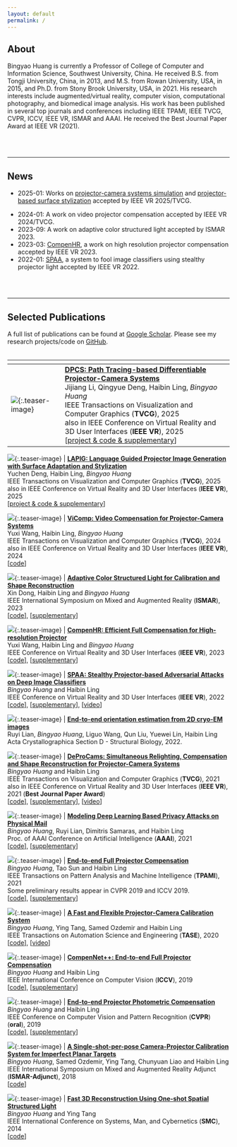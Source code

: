 ```yaml
---
layout: default
permalink: /
---
```


## About
Bingyao Huang is currently a Professor of College of Computer and Information Science, Southwest University, China. He received B.S. from Tongji University, China, in 2013, and M.S. from Rowan University, USA, in 2015, and Ph.D. from Stony Brook University, USA, in 2021. His research interests include augmented/virtual reality, computer vision, computational photography, and biomedical image analysis. His work has been published in several top journals and conferences including IEEE TPAMI, IEEE TVCG, CVPR, ICCV, IEEE VR, ISMAR and AAAI. He received the Best Journal Paper Award at IEEE VR (2021).

<br><br>

___
## News
* 2025-01: Works on [projector-camera systems simulation](https://jijiangli.github.io/DPCS/) and [projector-based surface stylization](https://yuchendeng.com/LAPIG/) accepted by IEEE VR 2025/TVCG.
<!-- * 2024-07: Invited to serve as Program Committee for [IEEE VR 2025](https://ieeevr.org/2025) (Saint-Malo, France) -->
* 2024-01: A work on video projector compensation accepted by IEEE VR 2024/TVCG.
* 2023-09: A work on adaptive color structured light accepted by ISMAR 2023.
* 2023-03: [CompenHR](/pub/CompenHR), a work on high resolution projector compensation accepted by IEEE VR 2023.
* 2022-01: [SPAA](/pub/SPAA), a system to fool image classifiers using stealthy projector light accepted by IEEE VR 2022.
<!-- * 2021-09: Joined Southwest University, China. -->
<!-- * 2021-05: Got my Ph.D. from Stony Brook University. Sincere thanks to my family, advisor, committee, collaborators and friends, this Ph.D. journey would not be so joyous without their support. -->
<!-- * 2021-04: [DeProCams](/pub/DeProCams) received the [Best Journal Paper Award](https://ieeevr.org/2021/awards/conference-awards/#journal-best) at IEEE VR 2021. -->
<!-- * 2021-01: [DeProCams (Deep Projector-Camera Systems)](/pub/DeProCams) accepted by IEEE VR 2021/TVCG. -->
<!-- * 2021-01: [CompenNeSt++](/pub/CompenNeSt%2B%2B/), a system for projector compensation accepted by TPAMI. -->
<!-- * 2020-12: [Neural-STE (See-Though-Envelope)](https://arxiv.org/pdf/2012.11803.pdf), a work on physical mail privacy accepted by AAAI 2021. -->
<br><br>

___
## Selected Publications
A full list of publications can be found at [Google Scholar](https://scholar.google.com/citations?hl=en&user=GyyV2lkAAAAJ&view_op=list_works&sortby=pubdate). Please see my research projects/code on [GitHub](https://github.com/BingyaoHuang).
<br><br>

|<i></i>|<i></i>| 
:--- |:---
![](/images/teasers/DPCS-vr25.jpg){:.teaser-image} | [**DPCS: Path Tracing-based Differentiable Projector-Camera Systems**](/pub/DPCS) <br> Jijiang Li, Qingyue Deng, Haibin Ling, *Bingyao Huang* <br> IEEE Transactions on Visualization and Computer Graphics (**TVCG**), 2025 <br> also in IEEE Conference on Virtual Reality and 3D User Interfaces (**IEEE VR**), 2025 <br> [[project & code & supplementary](https://jijiangli.github.io/DPCS/)]

![](/images/teasers/LAPIG-vr25.gif){:.teaser-image} | [**LAPIG: Language Guided Projector Image Generation with Surface Adaptation and Stylization**](/pub/LAPIG) <br> Yuchen Deng, Haibin Ling, *Bingyao Huang* <br> IEEE Transactions on Visualization and Computer Graphics (**TVCG**), 2025 <br> also in IEEE Conference on Virtual Reality and 3D User Interfaces (**IEEE VR**), 2025 <br> [[project & code & supplementary](https://yuchendeng.com/LAPIG/)]

![](/images/teasers/ViComp-vr24s.png){:.teaser-image} | [**ViComp: Video Compensation for Projector-Camera Systems**](/pub/ViComp) <br> Yuxi Wang, Haibin Ling, *Bingyao Huang* <br> IEEE Transactions on Visualization and Computer Graphics (**TVCG**), 2024 <br> also in IEEE Conference on Virtual Reality and 3D User Interfaces (**IEEE VR**), 2024 <br> [[code](https://github.com/cyxwang/ViComp)]


![](/images/teasers/Adaptive_color_SL.png){:.teaser-image} | [**Adaptive Color Structured Light for Calibration and Shape Reconstruction**](/pub/Adaptive_color_SL) <br> Xin Dong, Haibin Ling and *Bingyao Huang* <br> IEEE International Symposium on Mixed and Augmented Reality (**ISMAR**), 2023 <br> [[code](https://github.com/Dongxin000/Adaptive-color-SL)], [[supplementary](/pub/Adaptive_color_SL/supp)]

![](/images/teasers/CompenHR.png){:.teaser-image} | [**CompenHR: Efficient Full Compensation for High-resolution Projector**](/pub/CompenHR) <br> Yuxi Wang, Haibin Ling and *Bingyao Huang* <br> IEEE Conference on Virtual Reality and 3D User Interfaces (**IEEE VR**), 2023 <br> [[code](https://github.com/cyxwang/CompenHR)], [[supplementary](/pub/CompenHR/supp)]

![](/images/teasers/SPAA.png){:.teaser-image} | [**SPAA: Stealthy Projector-based Adversarial Attacks on Deep Image Classifiers**](/pub/SPAA) <br> *Bingyao Huang* and Haibin Ling <br> IEEE Conference on Virtual Reality and 3D User Interfaces (**IEEE VR**), 2022 <br>  [[code](https://github.com/BingyaoHuang/SPAA)], [[supplementary](/pub/SPAA/supp)], [[video](https://youtu.be/7oSh5BmJDJ8?list=PLmkIPPvcHLZgWaBGqwiAe52PLDNnMtIA5&t=477)]

![](/images/teasers/cryoEM-pose.jpg){:.teaser-image} | [**End-to-end orientation estimation from 2D cryo-EM images**](https://scripts.iucr.org/cgi-bin/paper?S2059798321011761) <br> Ruyi Lian, *Bingyao Huang*, Liguo Wang, Qun Liu, Yuewei Lin, Haibin Ling <br>  Acta Crystallographica Section D - Structural Biology, 2022.

![](/images/teasers/DeProCams.gif){:.teaser-image} | [**DeProCams: Simultaneous Relighting, Compensation and Shape Reconstruction for Projector-Camera Systems**](/pub/DeProCams) <br> *Bingyao Huang* and Haibin Ling <br> IEEE Transactions on Visualization and Computer Graphics (**TVCG**), 2021 <br> also in IEEE Conference on Virtual Reality and 3D User Interfaces (**IEEE VR**), 2021 (**Best Journal Paper Award**) <br> [[code](https://github.com/BingyaoHuang/DeProCams)], [[supplementary](/pub/DeProCams/supp)], [[video](https://youtu.be/pQ8k4AOhwlU)]

![](/images/teasers/Neural-STE.png){:.teaser-image} | [**Modeling Deep Learning Based Privacy Attacks on Physical Mail**](https://arxiv.org/pdf/2012.11803.pdf) <br> *Bingyao Huang*, Ruyi Lian, Dimitris Samaras, and Haibin Ling <br> Proc. of AAAI Conference on Artificial Intelligence (**AAAI**), 2021 <br>  [[code](https://github.com/BingyaoHuang/Neural-STE)], [[supplementary](/pub/Neural-STE/supp)] 

![](/images/teasers/CompenNeSt++.png){:.teaser-image} | [**End-to-end Full Projector Compensation**](/pub/CompenNeSt%2B%2B/) <br> *Bingyao Huang*, Tao Sun and Haibin Ling <br> IEEE Transactions  on Pattern Analysis and Machine Intelligence (**TPAMI**), 2021 <br>Some preliminary results appear in CVPR 2019 and ICCV 2019.  <br>  [[code](https://github.com/BingyaoHuang/CompenNeSt-plusplus)], [[supplementary](/pub/CompenNeSt%2B%2B/supp)] 

![](/images/teasers/TASE20.png){:.teaser-image} | [**A Fast and Flexible Projector-Camera Calibration System**](/single-shot-pro-cam-calib) <br> *Bingyao Huang*, Ying Tang, Samed Ozdemir and Haibin Ling <br> IEEE Transactions on Automation Science and Engineering (**TASE**), 2020 <br>  [[code](https://github.com/BingyaoHuang/single-shot-pro-cam-calib)], [[video](https://youtu.be/fnrVDOhcu7I)]

![](/images/teasers/CompenNet++.png){:.teaser-image} | [**CompenNet++: End-to-end Full Projector Compensation**](/compennet++) <br> *Bingyao Huang* and Haibin Ling <br> IEEE International Conference on Computer Vision (**ICCV**), 2019 <br>  [[code](https://github.com/BingyaoHuang/CompenNet-plusplus)], [[supplementary](https://www3.cs.stonybrook.edu/~hling/publication/CompenNet++_sup-high-res.pdf)] 

![](/images/teasers/CompenNet.png){:.teaser-image} | [**End-to-end Projector Photometric Compensation**](/compennet) <br> *Bingyao Huang* and Haibin Ling <br> IEEE Conference on Computer Vision and Pattern Recognition (**CVPR**) (**oral**), 2019 <br>  [[code](https://github.com/BingyaoHuang/CompenNet)], [[supplementary](https://openaccess.thecvf.com/content_CVPR_2019/supplemental/Huang_End-To-End_Projector_Photometric_CVPR_2019_supplemental.pdf)] 

![](/images/teasers/ISMAR18.png){:.teaser-image} | [**A Single-shot-per-pose Camera-Projector Calibration System for Imperfect Planar Targets**](/single-shot-pro-cam-calib) <br> *Bingyao Huang*, Samed Ozdemir, Ying Tang, Chunyuan Liao and Haibin Ling <br> IEEE International Symposium on Mixed and Augmented Reality Adjunct (**ISMAR-Adjunct**), 2018 <br>  [[code](https://github.com/BingyaoHuang/single-shot-pro-cam-calib)] 

![](/images/teasers/smc14.png){:.teaser-image} | [**Fast 3D Reconstruction Using One-shot Spatial Structured Light**](https://ieeexplore.ieee.org/document/6973962) <br> *Bingyao Huang* and Ying Tang <br> IEEE International Conference on Systems, Man, and Cybernetics (**SMC**), 2014 <br>  [[code](https://github.com/BingyaoHuang/single-shot-pro-cam-calib)] 





<!-- * **DeProCams: Simultaneous Relighting, Compensation and Shape Reconstruction for Projector-Camera Systems**\
*Bingyao Huang* and Haibin Ling\
IEEE Conf. on Virtual Reality and 3D User Interfaces (**IEEE VR**), 2021\
also in IEEE Trans. on Visualization and Computer Graphics (**T-VCG**)

* **Modeling Deep Learning Based Optical Attacks to Mail Privacy**\
*Bingyao Huang*, Ruyi Lian, Dimitris Samaras, and Haibin Ling\
Proc. of AAAI Conference on Artificial Intelligence (**AAAI**), 2021

* **End-to-end Full Projector Compensation**\
*Bingyao Huang*, Tao Sun, and Haibin Ling\
IEEE Trans. on Pattern Analysis and Machine Intelligence (**PAMI**), 2021.\
Some preliminary results appear in CVPR 2019 and ICCV 2019

* **A Fast and Flexible Projector-Camera Calibration System**\
*Bingyao Huang*, Ying Tang, Samed Ozdemir and Haibin Ling\
IEEE Transactions on Automation Science and Engineering (**T-ASE**), 2020.

* **CompenNet++: End-to-end Full Projector Compensation**\
*Bingyao Huang* and Haibin Ling\
IEEE International Conference on Computer Vision (**ICCV**), 2019.

* **End-to-end Projector Photometric Compensation**\
*Bingyao Huang* and Haibin Ling\
IEEE Conf. on Computer Vision and Pattern Recognition (**CVPR**) (**oral**), 2019.

* **A Single-shot-per-pose Camera-Projector Calibration System For Imperfect Planar Targets**\
*Bingyao Huang*, Samed Ozdemir, Ying Tang, Chunyuan Liao and Haibin Ling\
IEEE International Symposium on Mixed and Augmented Reality Adjunct (**ISMAR-Adjunct**), 2018. -->